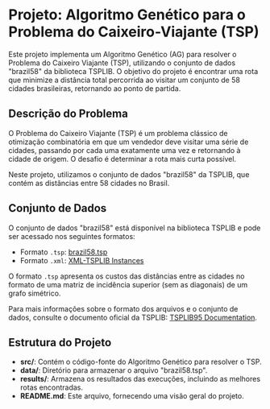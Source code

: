 # Projeto: Algoritmo Genético para o Problema do Caixeiro-Viajante (TSP)

Este projeto implementa um Algoritmo Genético (AG) para resolver o Problema do Caixeiro Viajante (TSP), utilizando o conjunto de dados "brazil58" da biblioteca TSPLIB. O objetivo do projeto é encontrar uma rota que minimize a distância total percorrida ao visitar um conjunto de 58 cidades brasileiras, retornando ao ponto de partida.

## Descrição do Problema

O Problema do Caixeiro Viajante (TSP) é um problema clássico de otimização combinatória em que um vendedor deve visitar uma série de cidades, passando por cada uma exatamente uma vez e retornando à cidade de origem. O desafio é determinar a rota mais curta possível.

Neste projeto, utilizamos o conjunto de dados "brazil58" da TSPLIB, que contém as distâncias entre 58 cidades no Brasil.

## Conjunto de Dados

O conjunto de dados "brazil58" está disponível na biblioteca TSPLIB e pode ser acessado nos seguintes formatos:

- Formato `.tsp`: [brazil58.tsp](http://elib.zib.de/pub/mp-testdata/tsp/tsplib/tsp/brazil58.tsp)
- Formato `.xml`: [XML-TSPLIB Instances](http://comopt.ifi.uni-heidelberg.de/software/TSPLIB95/XML-TSPLIB/instances/)

O formato `.tsp` apresenta os custos das distâncias entre as cidades no formato de uma matriz de incidência superior (sem as diagonais) de um grafo simétrico.

Para mais informações sobre o formato dos arquivos e o conjunto de dados, consulte o documento oficial da TSPLIB: [TSPLIB95 Documentation](http://comopt.ifi.uni-heidelberg.de/software/TSPLIB95/tsp95.pdf).

## Estrutura do Projeto

- **src/**: Contém o código-fonte do Algoritmo Genético para resolver o TSP.
- **data/**: Diretório para armazenar o arquivo "brazil58.tsp".
- **results/**: Armazena os resultados das execuções, incluindo as melhores rotas encontradas.
- **README.md**: Este arquivo, fornecendo uma visão geral do projeto.

